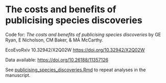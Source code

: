 # The costs and benefits of publicising species discoveries
Code for: *The costs and benefits of publicising species discoveries* by GE Ryan, E Nicholson, CM Baker, & MA McCarthy.

EcoEvoRxiv 10.32942/X2Q02W <https://doi.org/10.32942/X2Q02W>

Data available: <https://doi.org/10.26188/11357126>

See [publicising_species_discoveries.Rmd](publicising_species_discoveries.md) to repeat analyses in the manuscript.
